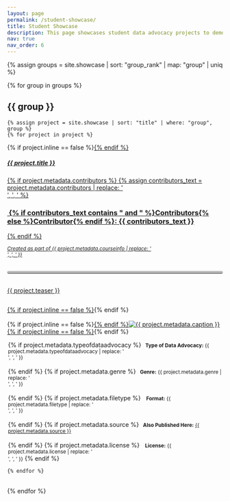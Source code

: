 ```yaml
---
layout: page
permalink: /student-showcase/
title: Student Showcase
description: This page showcases student data advocacy projects to demonstrate the types and potentials of projects afforded by the resources in the Data Advocacy for All Toolkit.
nav: true
nav_order: 6
---
```


<style>
  hr.rounded {
  border-top: 5px solid #bbb;
  border-radius: 5px;
}

</style>
 
{% assign groups = site.showcase | sort: "group_rank" | map: "group" | uniq %} 

{% for group in groups %}

## {{ group }}

	{% assign project = site.showcase | sort: "title" | where: "group", group %}
	{% for project in project %}


<p>
    <div class="card {% if project.inline == false %}hoverable{% endif %}">
        <div class="row no-gutters">
            <div class="team col-sm-8 col-md-7">
                <div class="card-body">
                    {% if project.inline == false %}<a href="{{ project.url | relative_url }}">{% endif %}
                    <h5 class="card-title">{{ project.title }}</h5>
                    {% if project.metadata.contributors %}
			    {% assign contributors_text = project.metadata.contributors | replace: '<br />', ', ' %}
			    <h3 class="card-text">
				    <i class="fa-solid fa-people-group"></i>
				    <b>&nbsp;{% if contributors_text contains " and " %}Contributors{% else %}Contributor{% endif %}:</b> {{ contributors_text }}
			    </h3>
			    {% endif %}
                    <p class="card-text">
			    <small><i>Created as part of {{ project.metadata.courseinfo | replace: '<br />', ', ' }}</i></small><br><br>
			    <hr class="rounded"><br>
			    {{ project.teaser }}
			    <small><br><br></small>
                    </p>
                    {% if project.inline == false %}</a>{% endif %}
                </div></div>
		<div class="col-sm-4 col-md-5">
                <br>{% if project.inline == false %}<a href="{{ project.url | relative_url }}">{% endif %}<img src="{{ '/assets/img/' | append: project.metadata.image | relative_url }}" class="card-img img-fluid max-width: 80%" alt="{{ project.metadata.caption }}" />{% if project.inline == false %}</a>{% endif %}
                    <div class="card-body" style="margin: 2px;">
			<p class="card-text">
			{% if project.metadata.typeofdataadvocacy %}
                        <small class="test-muted"><i class="fa-solid fa-layer-group"></i><b>&nbsp; Type of Data Advocacy:</b> {{ project.metadata.typeofdataadvocacy | replace: '<br />', ', ' }}</small><br><br>
			{% endif %}
			{% if project.metadata.genre %}
			<small class="test-muted"><i class="fa-solid fa-bars-staggered"></i><b>&nbsp; Genre:</b> {{ project.metadata.genre | replace: '<br />', ', ' }}</small><br><br>
			{% endif %}
			{% if project.metadata.filetype %}
			<small class="test-muted">&nbsp;<i class="fa-solid fa-file"></i><b>&nbsp; Format:</b> {{ project.metadata.filetype | replace: '<br />', ', ' }}</small> <br><br>
			{% endif %}
			{% if project.metadata.source %}
			<small class="test-muted"><i class="fa-solid fa-link"></i><b>&nbsp; Also Published Here:</b> <a href="{{ project.metadata.source }}">{{ project.metadata.source }}</a></small><br><br>
			{% endif %}
			{% if project.metadata.license %}
			<small class="test-muted">&nbsp;<i class="fa-solid fa-quote-left"></i><b>&nbsp; License:</b> {{ project.metadata.license | replace: '<br />', ', ' }}</small> 
			{% endif %}
                    </p>
		    </div>
            </div>
            </div>
        </div>
</p>

	{% endfor %}
<br>
{% endfor %}
